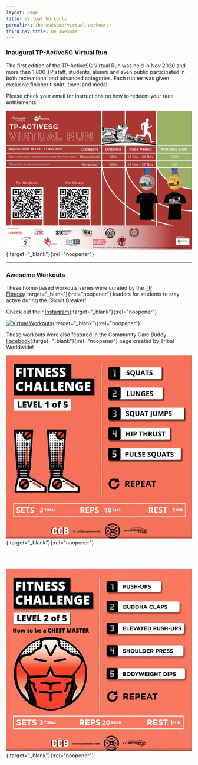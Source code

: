 ```yaml
---
layout: page
title: Virtual Workouts
permalink: /be-awesome/virtual-workouts/
third_nav_title: Be Awesome
---
```

### Inaugural TP-ActiveSG Virtual Run

The first edition of the TP-ActiveSG Virtual Run was held in Nov 2020 and more than 1,800 TP staff, students, alumni and even public participated in both recreational and advanced categories. Each runner was given exclusive finisher t-shirt, towel and medal.  

Please check your email for instructions on how to redeem your race entitlements.

[![TP-ActiveSG](/images/BeAwesome-TPVirtualRun.jpeg)](https://www.tpstudentsunion.com/tp-virtual-run){:target="_blank"}{:rel="noopener"}

---
### Awesome Workouts ###
These home-based workouts series were curated by the [TP Fitness](/sports/tp_fitness){:target="_blank"}{:rel="noopener"} leaders for students to stay active during the Circuit Breaker!

Check out their [Instagram](https://www.instagram.com/tpfitnessofficial/){:target="_blank"}{:rel="noopener"}

[![Virtual Workouts](/images/BeAwesome-Virtual_Workout.png)](https://www.instagram.com/tpfitnessofficial/){:target="_blank"}{:rel="noopener"}

These workouts were also featured in the Community Care Buddy [Facebook](https://www.facebook.com/iamaccb.sg/){:target="_blank"}{:rel="noopener"} page created by Tribal Worldwide!

[![Community Care Buddy](/images/BeAwesome-Virtual_Workout_iamccb2.png)](https://www.facebook.com/iamaccb.sg/videos/647361315911659){:target="_blank"}{:rel="noopener"}

<br>
<br>

[![Community Care Buddy](/images/BeAwesome-Virtual_Workout_iamccb1.png)](https://www.facebook.com/iamaccb.sg/videos/654879775449245){:target="_blank"}{:rel="noopener"}